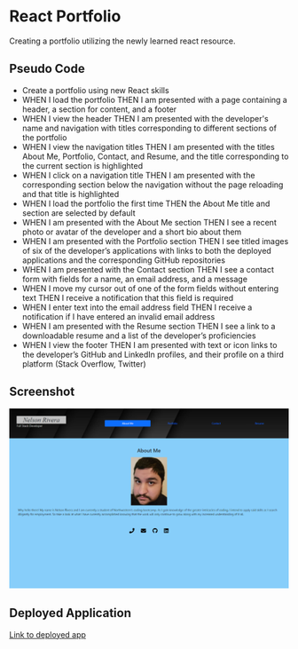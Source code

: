 # React Portfolio

Creating a portfolio utilizing the newly learned react resource.

## Pseudo Code

* Create a portfolio using new React skills 
* WHEN I load the portfolio THEN I am presented with a page containing a header, a section for content, and a footer
* WHEN I view the header THEN I am presented with the developer's name and navigation with titles corresponding to different sections of the portfolio
* WHEN I view the navigation titles THEN I am presented with the titles About Me, Portfolio, Contact, and Resume, and the title corresponding to the current section is highlighted
* WHEN I click on a navigation title THEN I am presented with the corresponding section below the navigation without the page reloading and that title is highlighted
* WHEN I load the portfolio the first time THEN the About Me title and section are selected by default
* WHEN I am presented with the About Me section THEN I see a recent photo or avatar of the developer and a short bio about them
* WHEN I am presented with the Portfolio section THEN I see titled images of six of the developer’s applications with links to both the deployed applications and the corresponding GitHub repositories
* WHEN I am presented with the Contact section THEN I see a contact form with fields for a name, an email address, and a message
* WHEN I move my cursor out of one of the form fields without entering text THEN I receive a notification that this field is required
* WHEN I enter text into the email address field THEN I receive a notification if I have entered an invalid email address
* WHEN I am presented with the Resume section THEN I see a link to a downloadable resume and a list of the developer’s proficiencies
* WHEN I view the footer THEN I am presented with text or icon links to the developer’s GitHub and LinkedIn profiles, and their profile on a third platform (Stack Overflow, Twitter)

## Screenshot

![Sample](./assets/port_18_screenshot.png)

## Deployed Application

[Link to deployed app](https://riveranelson99.github.io/react_portfolio/)